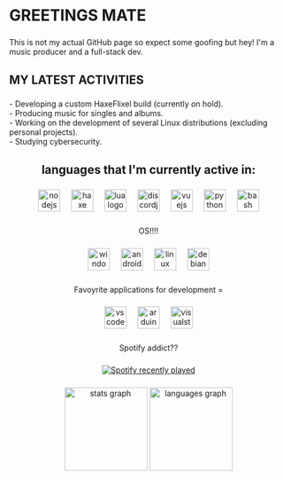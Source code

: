 <h1 align="left">GREETINGS MATE</h1>

###

<p align="left">This is not my actual GitHub page so expect some goofing but hey! I'm a music producer and a full-stack dev.</p>

###

<h2 align="left">MY LATEST ACTIVITIES</h2>

###

<p align="left">- Developing a custom HaxeFlixel build (currently on hold).<br>- Producing music for singles and albums.<br>- Working on the development of several Linux distributions (excluding personal projects).<br>- Studying cybersecurity.</p>

###

<h2 align="center">languages that I'm currently active in:</h2>

###

<div align="center">
  <img src="https://cdn.jsdelivr.net/gh/devicons/devicon/icons/nodejs/nodejs-original.svg" height="40" alt="nodejs logo"  />
  <img width="12" />
  <img src="https://cdn.jsdelivr.net/gh/devicons/devicon/icons/haxe/haxe-original.svg" height="40" alt="haxe logo"  />
  <img width="12" />
  <img src="https://cdn.jsdelivr.net/gh/devicons/devicon/icons/lua/lua-original.svg" height="40" alt="lua logo"  />
  <img width="12" />
  <img src="https://cdn.jsdelivr.net/gh/devicons/devicon/icons/discordjs/discordjs-original.svg" height="40" alt="discordjs logo"  />
  <img width="12" />
  <img src="https://cdn.jsdelivr.net/gh/devicons/devicon/icons/vuejs/vuejs-original.svg" height="40" alt="vuejs logo"  />
  <img width="12" />
  <img src="https://cdn.jsdelivr.net/gh/devicons/devicon/icons/python/python-original.svg" height="40" alt="python logo"  />
  <img width="12" />
  <img src="https://cdn.jsdelivr.net/gh/devicons/devicon/icons/bash/bash-original.svg" height="40" alt="bash logo"  />
</div>

###

<p align="center">OS!!!!</p>

###

<div align="center">
  <img src="https://cdn.jsdelivr.net/gh/devicons/devicon/icons/windows8/windows8-original.svg" height="40" alt="windows8 logo"  />
  <img width="12" />
  <img src="https://cdn.jsdelivr.net/gh/devicons/devicon/icons/android/android-original.svg" height="40" alt="android logo"  />
  <img width="12" />
  <img src="https://cdn.jsdelivr.net/gh/devicons/devicon/icons/linux/linux-original.svg" height="40" alt="linux logo"  />
  <img width="12" />
  <img src="https://cdn.jsdelivr.net/gh/devicons/devicon/icons/debian/debian-original.svg" height="40" alt="debian logo"  />
</div>

###

<p align="center">Favoyrite applications for development =</p>

###

<div align="center">
  <img src="https://cdn.jsdelivr.net/gh/devicons/devicon/icons/vscode/vscode-original.svg" height="40" alt="vscode logo"  />
  <img width="12" />
  <img src="https://cdn.jsdelivr.net/gh/devicons/devicon/icons/arduino/arduino-original.svg" height="40" alt="arduino logo"  />
  <img width="12" />
  <img src="https://cdn.jsdelivr.net/gh/devicons/devicon/icons/visualstudio/visualstudio-plain.svg" height="40" alt="visualstudio logo"  />
</div>

###

<p align="center">Spotify addict??</p>

###

<div align="center">
  <a href="https://open.spotify.com/user/0phqbx4mvlpnybq8bj40436cl">
    <img src="https://spotify-recently-played-readme.vercel.app/api?user=0phqbx4mvlpnybq8bj40436cl&count=10&unique=false" alt="Spotify recently played"  />
  </a>
</div>

###

<div align="center">
  <img src="https://github-readme-stats.vercel.app/api?username=hxida&hide_title=false&hide_rank=false&show_icons=true&include_all_commits=true&count_private=true&disable_animations=false&theme=dracula&locale=en&hide_border=false&order=1" height="150" alt="stats graph"  />
  <img src="https://github-readme-stats.vercel.app/api/top-langs?username=hxida&locale=en&hide_title=false&layout=compact&card_width=320&langs_count=5&theme=dracula&hide_border=false&order=2" height="150" alt="languages graph"  />
</div>

###


<!--## Greetings 👋

Name's Doe, I'm an aviation enthusiast currently studying to become an airline pilot. In addition, I pursue programming as a hobby and have a passion for music. 
I occasionally perform as a vocalist for local bands, so some of my recordings may be available somewhere on the internet.

## Active Stuff 🖥️
- Developing a custom HaxeFlixel build (currently on hold).
- Producing music for singles and albums.
- Working on the development of several Linux distributions (excluding personal projects).
- Studying cybersecurity.

## Social Media 🔎
### Music n stuff
- [Soundcloud Artist Page](https://soundcloud.com/hxida)
- [Spotify Artist Page](https://open.spotify.com/artist/2TxL8fyfPCgOJYQFWtKhVR)
- [Youtube Channel](https://www.youtube.com/@DoeJohnetlee)
<!--
**hxida/hxida** is a ✨ _special_ ✨ repository because its `README.md` (this file) appears on your GitHub profile.

Here are some ideas to get you started:

- 🔭 I’m currently working on ...
- 🌱 I’m currently learning ...
- 👯 I’m looking to collaborate on ...
- 🤔 I’m looking for help with ...
- 💬 Ask me about ...
- 📫 How to reach me: ...
- 😄 Pronouns: ...
- ⚡ Fun fact: ...
-->
